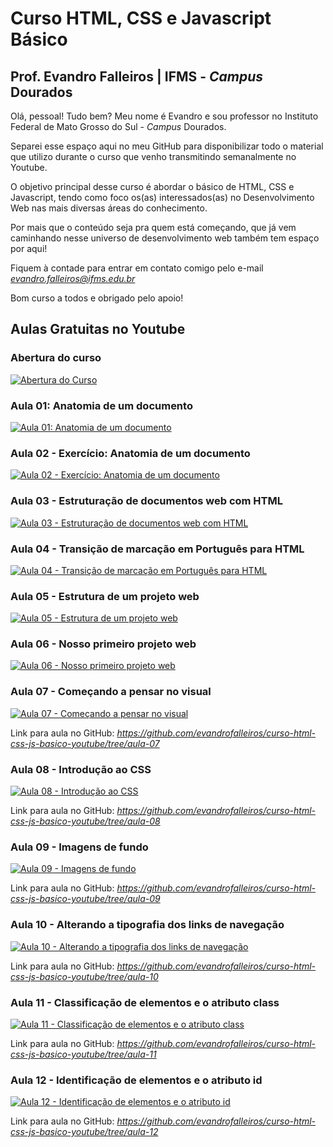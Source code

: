 # Curso HTML, CSS e Javascript Básico

## Prof. Evandro Falleiros | IFMS - *Campus* Dourados

Olá, pessoal! Tudo bem? Meu nome é Evandro e sou professor no Instituto Federal de Mato Grosso do Sul - *Campus* Dourados. 

Separei esse espaço aqui no meu GitHub para disponibilizar todo o material que utilizo durante o curso que venho transmitindo semanalmente no Youtube.

O objetivo principal desse curso é abordar o básico de HTML, CSS e Javascript, tendo como foco os(as) interessados(as) no Desenvolvimento Web nas mais diversas áreas do conhecimento. 

Por mais que o conteúdo seja pra quem está começando, que já vem caminhando nesse universo de desenvolvimento web também tem espaço por aqui! 

Fiquem à contade para entrar em contato comigo pelo e-mail *evandro.falleiros@ifms.edu.br*

Bom curso a todos e obrigado pelo apoio!

## Aulas Gratuitas no Youtube

### Abertura do curso
[![Abertura do Curso](https://img.youtube.com/vi/gtE6F2rr9Ho/0.jpg)](https://www.youtube.com/watch?v=gtE6F2rr9Ho&index=1&list=PLjbgOM5FYMGhkfnUjeIYvkRhyxaNXGZkgE)


### Aula 01: Anatomia de um documento
[![Aula 01: Anatomia de um documento](https://img.youtube.com/vi/dZaDTuzPyvg/0.jpg)](https://youtu.be/dZaDTuzPyvg?list=PLjbgOM5FYMGhkfnUjeIYvkRhyxaNXGZkg)

### Aula 02 - Exercício: Anatomia de um documento
[![Aula 02 - Exercício: Anatomia de um documento](https://img.youtube.com/vi/8TodZadUFvQ/0.jpg)](https://youtu.be/8TodZadUFvQ?list=PLjbgOM5FYMGhkfnUjeIYvkRhyxaNXGZkg)

### Aula 03 - Estruturação de documentos web com HTML
[![Aula 03 - Estruturação de documentos web com HTML](https://img.youtube.com/vi/Apn3EpF3Ins/0.jpg)](https://youtu.be/Apn3EpF3Ins?list=PLjbgOM5FYMGhkfnUjeIYvkRhyxaNXGZkg)

### Aula 04 - Transição de marcação em Português para HTML
[![Aula 04 - Transição de marcação em Português para HTML](https://img.youtube.com/vi/PMQw7jnpMaI/0.jpg)](https://youtu.be/PMQw7jnpMaI?list=PLjbgOM5FYMGhkfnUjeIYvkRhyxaNXGZkg)

### Aula 05 - Estrutura de um projeto web
[![Aula 05 - Estrutura de um projeto web](https://img.youtube.com/vi/pGVUNsNL-Do/0.jpg)](https://youtu.be/pGVUNsNL-Do?list=PLjbgOM5FYMGhkfnUjeIYvkRhyxaNXGZkg)

### Aula 06 - Nosso primeiro projeto web
[![Aula 06 - Nosso primeiro projeto web](https://img.youtube.com/vi/xzKlCEzFev4/0.jpg)](https://youtu.be/xzKlCEzFev4?list=PLjbgOM5FYMGhkfnUjeIYvkRhyxaNXGZkg)

### Aula 07 - Começando a pensar no visual
[![Aula 07 - Começando a pensar no visual](https://img.youtube.com/vi/thQ2NCkMUqk/0.jpg)](https://youtu.be/thQ2NCkMUqk?list=PLjbgOM5FYMGhkfnUjeIYvkRhyxaNXGZkg)

Link para aula no GitHub: *https://github.com/evandrofalleiros/curso-html-css-js-basico-youtube/tree/aula-07*


### Aula 08 - Introdução ao CSS
[![Aula 08 - Introdução ao CSS](https://img.youtube.com/vi/Zl_lUoz7vY0/0.jpg)](https://youtu.be/Zl_lUoz7vY0?list=PLjbgOM5FYMGhkfnUjeIYvkRhyxaNXGZkg)

Link para aula no GitHub: *https://github.com/evandrofalleiros/curso-html-css-js-basico-youtube/tree/aula-08*

### Aula 09 - Imagens de fundo 
[![Aula 09 - Imagens de fundo](https://img.youtube.com/vi/jrNKUZBTWkg/0.jpg)](https://youtu.be/jrNKUZBTWkg?list=PLjbgOM5FYMGhkfnUjeIYvkRhyxaNXGZkg)

Link para aula no GitHub: *https://github.com/evandrofalleiros/curso-html-css-js-basico-youtube/tree/aula-09*

### Aula 10 - Alterando a tipografia dos links de navegação
[![Aula 10 - Alterando a tipografia dos links de navegação](https://img.youtube.com/vi/bTIDq0sWahg/0.jpg)](https://youtu.be/bTIDq0sWahg?list=PLjbgOM5FYMGhkfnUjeIYvkRhyxaNXGZkg)

Link para aula no GitHub: *https://github.com/evandrofalleiros/curso-html-css-js-basico-youtube/tree/aula-10*

### Aula 11 - Classificação de elementos e o atributo class
[![Aula 11 - Classificação de elementos e o atributo class](https://img.youtube.com/vi/REqNbYtRokQ/0.jpg)](https://youtu.be/REqNbYtRokQ?list=PLjbgOM5FYMGhkfnUjeIYvkRhyxaNXGZkg)

Link para aula no GitHub: *https://github.com/evandrofalleiros/curso-html-css-js-basico-youtube/tree/aula-11*

### Aula 12 - Identificação de elementos e o atributo id
[![Aula 12 - Identificação de elementos e o atributo id]()]()

Link para aula no GitHub: *https://github.com/evandrofalleiros/curso-html-css-js-basico-youtube/tree/aula-12*

